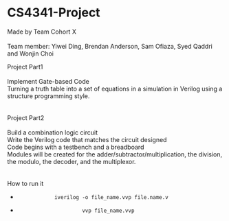 # CS4341-Project
Made by Team Cohort X <br/>
<br/>
Team member: Yiwei Ding, Brendan Anderson, Sam Ofiaza, Syed Qaddri and Wonjin Choi

Project Part1 <br/>
<br/>
Implement Gate-based Code <br/>
Turning a truth table into a set of equations in a simulation in Verilog using a structure programming style.<br/>
<br/>
<br/>
Project Part2 <br/>
<br/>
Build a combination logic circuit<br/>
Write the Verilog code that matches the circuit designed<br/>
Code begins with a testbench and a breadboard<br/>
Modules will be created for the adder/subtractor/multiplication, the division, the modulo, the decoder, and the multiplexor.<br/>
<br/>
<br/>
How to run it
-                 iverilog -o file_name.vvp file.name.v                
-                          vvp file_name.vvp                           

